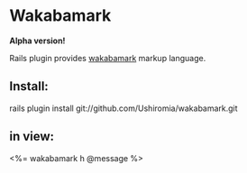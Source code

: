# Wakabamark

**Alpha version!**

Rails plugin provides [wakabamark](http://wakaba.c3.cx/docs/docs.html#WakabaMark) markup language.

## Install:

rails plugin install git://github.com/Ushiromia/wakabamark.git


## in view:

<%= wakabamark h @message %>
